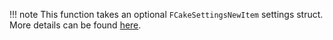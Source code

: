 !!! note
    This function takes an optional `FCakeSettingsNewItem` settings struct. More details can be found [here](../core-api/special-types/settings.md#fcakesettingsnewitem).
